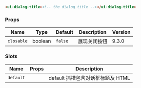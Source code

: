 ```html
<ui-dialog-title><!-- the dialog title --></ui-dialog-title>
```

### Props

| Name       | Type    | Default | Description  | Version |
| ---------- | ------- | ------- | ------------ | ------- |
| `closable` | boolean | `false` | 展现关闭按钮 | 9.3.0   |

### Slots

| Name      | Props | Description                       |
| --------- | ----- | --------------------------------- |
| `default` |       | default 插槽包含对话框标题及 HTML |
